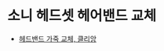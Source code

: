 # 소니 헤드셋 헤어밴드 교체
- [헤드밴드 가죽 교체, 클리앙](https://www.clien.net/service/board/use/16225987#comment-head)
